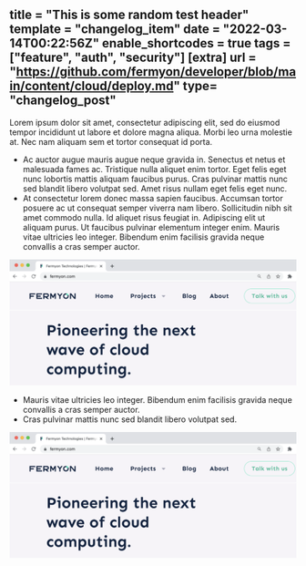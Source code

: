 title = "This is some random test header"
template = "changelog_item"
date = "2022-03-14T00:22:56Z"
enable_shortcodes = true
tags = ["feature", "auth", "security"]
[extra]
url = "https://github.com/fermyon/developer/blob/main/content/cloud/deploy.md"
type= "changelog_post"
---

Lorem ipsum dolor sit amet, consectetur adipiscing elit, sed do eiusmod tempor incididunt ut labore et dolore magna aliqua. Morbi leo urna molestie at. Nec nam aliquam sem et tortor consequat id porta.

- Ac auctor augue mauris augue neque gravida in. Senectus et netus et malesuada fames ac. Tristique nulla aliquet enim tortor. Eget felis eget nunc lobortis mattis aliquam faucibus purus. Cras pulvinar mattis nunc sed blandit libero volutpat sed. Amet risus nullam eget felis eget nunc.
-  At consectetur lorem donec massa sapien faucibus. Accumsan tortor posuere ac ut consequat semper viverra nam libero. Sollicitudin nibh sit amet commodo nulla. Id aliquet risus feugiat in. Adipiscing elit ut aliquam purus. Ut faucibus pulvinar elementum integer enim. Mauris vitae ultricies leo integer. Bibendum enim facilisis gravida neque convallis a cras semper auctor.

![bartholomew image](/static/image/bartholomew-screenshot.png)


- Mauris vitae ultricies leo integer. Bibendum enim facilisis gravida neque convallis a cras semper auctor.
- Cras pulvinar mattis nunc sed blandit libero volutpat sed.

![bartholomew image](/static/image/bartholomew-screenshot.png)
